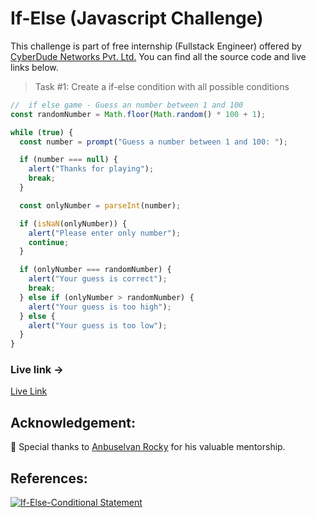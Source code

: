 # If-Else (Javascript Challenge)

This challenge is part of free internship (Fullstack Engineer) offered by [CyberDude Networks Pvt. Ltd.](https://cyberdudenetworks.com) You can find all the source code and live links below.

> Task #1: Create a if-else condition with all possible conditions

```js
//  if else game - Guess an number between 1 and 100
const randomNumber = Math.floor(Math.random() * 100 + 1);

while (true) {
  const number = prompt("Guess a number between 1 and 100: ");

  if (number === null) {
    alert("Thanks for playing");
    break;
  }

  const onlyNumber = parseInt(number);

  if (isNaN(onlyNumber)) {
    alert("Please enter only number");
    continue;
  }

  if (onlyNumber === randomNumber) {
    alert("Your guess is correct");
    break;
  } else if (onlyNumber > randomNumber) {
    alert("Your guess is too high");
  } else {
    alert("Your guess is too low");
  }
}
```

### Live link ->

[Live Link](https://danielace1.github.io/cyberdude-challenges/javascript/01-if-else/)

## Acknowledgement:

🎉 Special thanks to [Anbuselvan Rocky](https://github.com/anburocky3) for his valuable mentorship.

## References:

[![If-Else-Conditional Statement](https://img.youtube.com/vi/WebG_D9-U80/0.jpg)](https://www.youtube.com/watch?v=WebG_D9-U80 "If-Else Conditional Statement")
